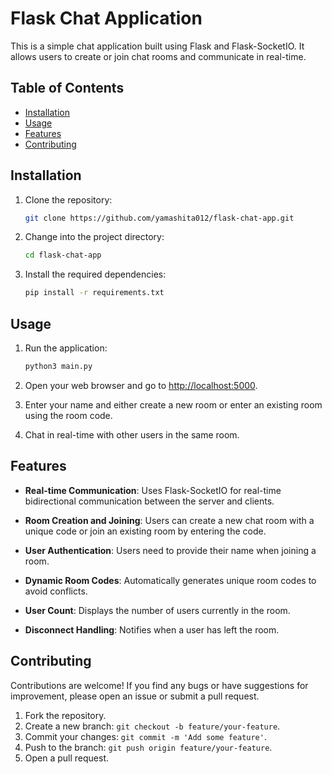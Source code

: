 # Flask Chat Application

This is a simple chat application built using Flask and Flask-SocketIO. It allows users to create or join chat rooms and communicate in real-time.

## Table of Contents

- [Installation](#installation)
- [Usage](#usage)
- [Features](#features)
- [Contributing](#contributing)

## Installation

1. Clone the repository:

   ```bash
   git clone https://github.com/yamashita012/flask-chat-app.git
   ```

2. Change into the project directory:

   ```bash
   cd flask-chat-app
   ```

3. Install the required dependencies:

   ```bash
   pip install -r requirements.txt
   ```

## Usage

1. Run the application:

   ```bash
   python3 main.py
   ```

2. Open your web browser and go to [http://localhost:5000](http://localhost:5000).

3. Enter your name and either create a new room or enter an existing room using the room code.

4. Chat in real-time with other users in the same room.

## Features

- **Real-time Communication**: Uses Flask-SocketIO for real-time bidirectional communication between the server and clients.

- **Room Creation and Joining**: Users can create a new chat room with a unique code or join an existing room by entering the code.

- **User Authentication**: Users need to provide their name when joining a room.

- **Dynamic Room Codes**: Automatically generates unique room codes to avoid conflicts.

- **User Count**: Displays the number of users currently in the room.

- **Disconnect Handling**: Notifies when a user has left the room.

## Contributing

Contributions are welcome! If you find any bugs or have suggestions for improvement, please open an issue or submit a pull request.

1. Fork the repository.
2. Create a new branch: `git checkout -b feature/your-feature`.
3. Commit your changes: `git commit -m 'Add some feature'`.
4. Push to the branch: `git push origin feature/your-feature`.
5. Open a pull request.
